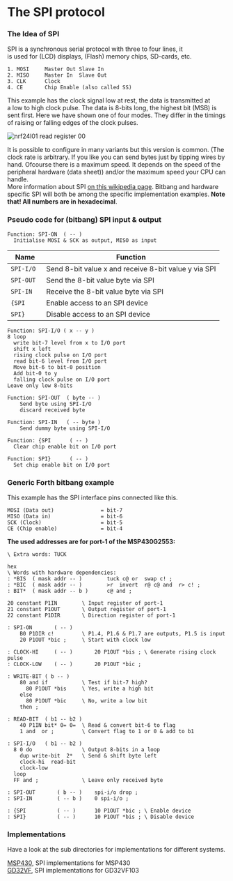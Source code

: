 # The SPI protocol

### The Idea of SPI

SPI is a synchronous serial protocol with three to four lines, it  
is used for (LCD) displays, (Flash) memory chips, SD-cards, etc.

```
1. MOSI     Master Out Slave In
2. MISO     Master In  Slave Out
3. CLK      Clock
4. CE       Chip Enable (also called SS)
```

This example has the clock signal low at rest, the data is transmitted at  
a low to high clock pulse. The data is 8-bits long, the highest bit (MSB) is sent first. Here we have shown one of four modes. They differ in the timings of raising or falling edges of the clock pulses.

![nrf24l01 read register 00](https://user-images.githubusercontent.com/11397265/119979076-bbc4ef00-bfba-11eb-8c2f-2d682f33ed0d.jpg "SPI logic analyzer tracks")

It is possible to configure in many variants but this version is common. (The clock rate is arbitrary. If you like you can send bytes just by tipping wires by hand. Ofcourse there is a maximum speed. It depends on the speed of the peripheral hardware (data sheet)) and/or the maximum speed your CPU can handle.  
More information about SPI [on this wikipedia page](https://en.wikipedia.org/wiki/Serial_Peripheral_Interface).
Bitbang and hardware specific SPI will both be among the specific implementation examples.
**Note that! All numbers are in hexadecimal**.

### Pseudo code for (bitbang) SPI input & output
```
Function: SPI-ON  ( -- )
  Initialise MOSI & SCK as output, MISO as input
```

Name | Function
 :--------: | ------------ 
`SPI-I/O `|Send 8-bit value x and receive 8-bit value y via SPI  
`SPI-OUT `|Send the 8-bit value byte via SPI  
`SPI-IN  `|Receive the 8-bit value byte via SPI  
`{SPI    `|Enable access to an SPI device  
`SPI}    `|Disable access to an SPI device  
```
Function: SPI-I/O ( x -- y )
8 loop
  write bit-7 level from x to I/O port
  shift x left
  rising clock pulse on I/O port
  read bit-6 level from I/O port
  Move bit-6 to bit-0 position
  Add bit-0 to y
  falling clock pulse on I/O port
Leave only low 8-bits

Function: SPI-OUT  ( byte -- )
    Send byte using SPI-I/O
    discard received byte

Function: SPI-IN   ( -- byte )
    Send dummy byte using SPI-I/O
    
Function: {SPI      ( -- ) 
  Clear chip enable bit on I/O port

Function: SPI}      ( -- )
  Set chip enable bit on I/O port
```

### Generic Forth bitbang example 
This example has the SPI interface pins connected like this.
```
MOSI (Data out)               = bit-7 
MISO (Data in)                = bit-6
SCK (Clock)                   = bit-5 
CE (Chip enable)              = bit-4
```

<!-- **Missing words**
 ```
*BIS ( bitmask addr -- )      Set the bits from bitmask at half cell address  
*BIC ( bitmask addr -- )      Clear the bits from bitmask at half cell address  
BIT* ( bitmask addr -- mask ) Test the bits from bitmask at half cell address
                              mask = bitmask when the bits were high otherwise zero
```
**In minimal Forth**
For a machine with byte wide I/O ports.
-->

**The used addresses are for port-1 of the MSP430G2553:**
```forth
\ Extra words: TUCK  

hex
\ Words with hardware dependencies:
: *BIS  ( mask addr -- )        tuck c@ or  swap c! ; 
: *BIC  ( mask addr -- )        >r  invert  r@ c@ and  r> c! ;
: BIT*  ( mask addr -- b )      c@ and ;

20 constant P1IN        \ Input register of port-1
21 constant P1OUT       \ Output register of port-1
22 constant P1DIR       \ Direction register of port-1

: SPI-ON       ( -- )
    B0 P1DIR c!         \ P1.4, P1.6 & P1.7 are outputs, P1.5 is input
    20 P1OUT *bic ;     \ Start with clock low

: CLOCK-HI     ( -- )       20 P1OUT *bis ; \ Generate rising clock pulse
: CLOCK-LOW    ( -- )       20 P1OUT *bic ;

: WRITE-BIT ( b -- )
    80 and if           \ Test if bit-7 high?
      80 P1OUT *bis     \ Yes, write a high bit
    else
      80 P1OUT *bic     \ No, write a low bit
    then ;

: READ-BIT  ( b1 -- b2 )
    40 P1IN bit* 0= 0=  \ Read & convert bit-6 to flag
    1 and  or ;         \ Convert flag to 1 or 0 & add to b1

: SPI-I/O   ( b1 -- b2 )
  8 0 do                \ Output 8-bits in a loop
    dup write-bit  2*   \ Send & shift byte left
    clock-hi  read-bit
    clock-low
  loop
  FF and ;              \ Leave only received byte

: SPI-OUT       ( b -- )    spi-i/o drop ;
: SPI-IN        ( -- b )    0 spi-i/o ;

: {SPI          ( -- )      10 P1OUT *bic ; \ Enable device
: SPI}          ( -- )      10 P1OUT *bis ; \ Disable device

```
### Implementations

Have a look at the sub directories for implementations for different systems.  

[MSP430](MSP430), SPI implementations for MSP430  
[GD32VF](GD32VF), SPI implementations for GD32VF103  

